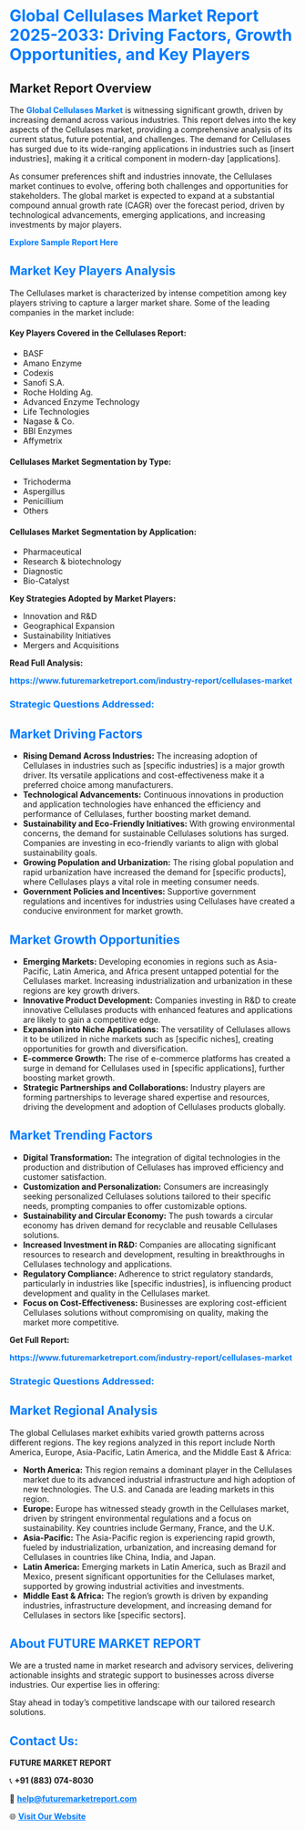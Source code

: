 <h1 style="color: #007BFF;">Global Cellulases Market Report 2025-2033: Driving Factors, Growth Opportunities, and Key Players</h1>

<section id="overview">
<h2>Market Report Overview</h2>
<p>The <a href="https://www.futuremarketreport.com/industry-report/cellulases-market" style="color: #007BFF; text-decoration: none;"><strong>Global Cellulases Market</strong></a> is witnessing significant growth, driven by increasing demand across various industries. This report delves into the key aspects of the Cellulases market, providing a comprehensive analysis of its current status, future potential, and challenges. The demand for Cellulases has surged due to its wide-ranging applications in industries such as [insert industries], making it a critical component in modern-day [applications].</p>
<p>As consumer preferences shift and industries innovate, the Cellulases market continues to evolve, offering both challenges and opportunities for stakeholders. The global market is expected to expand at a substantial compound annual growth rate (CAGR) over the forecast period, driven by technological advancements, emerging applications, and increasing investments by major players.</p>
</section>

<section id="overview">
<p><a href="https://www.futuremarketreport.com/request-sample/reportId=43433" style="color: #007BFF; text-decoration: none;"><strong>Explore Sample Report Here</strong></a></p>
</section>

<section id="key-players">
<h2 style="color: #007BFF;">Market Key Players Analysis</h2>
<p>The Cellulases market is characterized by intense competition among key players striving to capture a larger market share. Some of the leading companies in the market include:</p>
<h4>Key Players Covered in the Cellulases Report:</h4>
<ul><li>BASF</li><li>Amano Enzyme</li><li>Codexis</li><li>Sanofi S.A.</li><li>Roche Holding Ag.</li><li>Advanced Enzyme Technology</li><li>Life Technologies</li><li>Nagase &amp; Co.</li><li>BBI Enzymes</li><li>Affymetrix</li></ul>
<h4>Cellulases Market Segmentation by Type:</h4>
<ul><li>Trichoderma</li><li>Aspergillus</li><li>Penicillium</li><li>Others</li></ul>

<h4>Cellulases Market Segmentation by Application:</h4>
<ul><li>Pharmaceutical</li><li>Research &amp; biotechnology</li><li>Diagnostic</li><li>Bio-Catalyst</li></ul>
<p><strong>Key Strategies Adopted by Market Players:</strong></p>
<ul>
<li>Innovation and R&D</li>
<li>Geographical Expansion</li>
<li>Sustainability Initiatives</li>
<li>Mergers and Acquisitions</li>
</ul>
</section>

<section>
<p><strong>Read Full Analysis: </strong></p><a href="https://www.futuremarketreport.com/industry-report/cellulases-market" style="color: #007BFF; text-decoration: none;"><strong>https://www.futuremarketreport.com/industry-report/cellulases-market</strong></a>
<h3 style="color: #007BFF;">Strategic Questions Addressed:</h3>
</section>

<section id="driving-factors">
<h2 style="color: #007BFF;">Market Driving Factors</h2>
<ul>
<li><strong>Rising Demand Across Industries:</strong> The increasing adoption of Cellulases in industries such as [specific industries] is a major growth driver. Its versatile applications and cost-effectiveness make it a preferred choice among manufacturers.</li>
<li><strong>Technological Advancements:</strong> Continuous innovations in production and application technologies have enhanced the efficiency and performance of Cellulases, further boosting market demand.</li>
<li><strong>Sustainability and Eco-Friendly Initiatives:</strong> With growing environmental concerns, the demand for sustainable Cellulases solutions has surged. Companies are investing in eco-friendly variants to align with global sustainability goals.</li>
<li><strong>Growing Population and Urbanization:</strong> The rising global population and rapid urbanization have increased the demand for [specific products], where Cellulases plays a vital role in meeting consumer needs.</li>
<li><strong>Government Policies and Incentives:</strong> Supportive government regulations and incentives for industries using Cellulases have created a conducive environment for market growth.</li>
</ul>
</section>

<section id="growth-opportunities">
<h2 style="color: #007BFF;">Market Growth Opportunities</h2>
<ul>
<li><strong>Emerging Markets:</strong> Developing economies in regions such as Asia-Pacific, Latin America, and Africa present untapped potential for the Cellulases market. Increasing industrialization and urbanization in these regions are key growth drivers.</li>
<li><strong>Innovative Product Development:</strong> Companies investing in R&D to create innovative Cellulases products with enhanced features and applications are likely to gain a competitive edge.</li>
<li><strong>Expansion into Niche Applications:</strong> The versatility of Cellulases allows it to be utilized in niche markets such as [specific niches], creating opportunities for growth and diversification.</li>
<li><strong>E-commerce Growth:</strong> The rise of e-commerce platforms has created a surge in demand for Cellulases used in [specific applications], further boosting market growth.</li>
<li><strong>Strategic Partnerships and Collaborations:</strong> Industry players are forming partnerships to leverage shared expertise and resources, driving the development and adoption of Cellulases products globally.</li>
</ul>
</section>

<section id="trending-factors">
<h2 style="color: #007BFF;">Market Trending Factors</h2>
<ul>
<li><strong>Digital Transformation:</strong> The integration of digital technologies in the production and distribution of Cellulases has improved efficiency and customer satisfaction.</li>
<li><strong>Customization and Personalization:</strong> Consumers are increasingly seeking personalized Cellulases solutions tailored to their specific needs, prompting companies to offer customizable options.</li>
<li><strong>Sustainability and Circular Economy:</strong> The push towards a circular economy has driven demand for recyclable and reusable Cellulases solutions.</li>
<li><strong>Increased Investment in R&D:</strong> Companies are allocating significant resources to research and development, resulting in breakthroughs in Cellulases technology and applications.</li>
<li><strong>Regulatory Compliance:</strong> Adherence to strict regulatory standards, particularly in industries like [specific industries], is influencing product development and quality in the Cellulases market.</li>
<li><strong>Focus on Cost-Effectiveness:</strong> Businesses are exploring cost-efficient Cellulases solutions without compromising on quality, making the market more competitive.</li>
</ul>
</section>

<section>
<p><strong>Get Full Report: </strong></p><a href="https://www.futuremarketreport.com/industry-report/cellulases-market" style="color: #007BFF; text-decoration: none;"><strong>https://www.futuremarketreport.com/industry-report/cellulases-market</strong></a>
<h3 style="color: #007BFF;">Strategic Questions Addressed:</h3>
</section>


<section id="regional-analysis">
<h2 style="color: #007BFF;">Market Regional Analysis</h2>
<p>The global Cellulases market exhibits varied growth patterns across different regions. The key regions analyzed in this report include North America, Europe, Asia-Pacific, Latin America, and the Middle East & Africa:</p>
<ul>
<li><strong>North America:</strong> This region remains a dominant player in the Cellulases market due to its advanced industrial infrastructure and high adoption of new technologies. The U.S. and Canada are leading markets in this region.</li>
<li><strong>Europe:</strong> Europe has witnessed steady growth in the Cellulases market, driven by stringent environmental regulations and a focus on sustainability. Key countries include Germany, France, and the U.K.</li>
<li><strong>Asia-Pacific:</strong> The Asia-Pacific region is experiencing rapid growth, fueled by industrialization, urbanization, and increasing demand for Cellulases in countries like China, India, and Japan.</li>
<li><strong>Latin America:</strong> Emerging markets in Latin America, such as Brazil and Mexico, present significant opportunities for the Cellulases market, supported by growing industrial activities and investments.</li>
<li><strong>Middle East & Africa:</strong> The region’s growth is driven by expanding industries, infrastructure development, and increasing demand for Cellulases in sectors like [specific sectors].</li>
</ul>
</section>

<footer>
<h2 style="color: #007BFF;">About FUTURE MARKET REPORT</h2>
<p>We are a trusted name in market research and advisory services, delivering actionable insights and strategic support to businesses across diverse industries. Our expertise lies in offering:</p>

<p>Stay ahead in today’s competitive landscape with our tailored research solutions.</p>

<h2 style="color: #007BFF;">Contact Us:</h2>
<p><strong>FUTURE MARKET REPORT</strong></p>
<p>📞 <strong>+91 (883) 074-8030</strong></p>
<p>📧 <strong><a href="mailto:help@futuremarketreport.com" style="color: #007BFF;">help@futuremarketreport.com</a></strong></p>
<p>🌐 <strong><a href="https://www.futuremarketreport.com/" style="color: #007BFF;">Visit Our Website</a></strong></p>
</footer>
